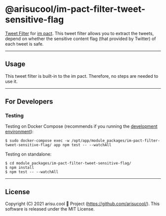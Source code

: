 # @arisucool/im-pact-filter-tweet-sensitive-flag

[Tweet Filter](https://www.npmjs.com/search?q=keywords%3Aim-pact-filter) for [im pact](https://github.com/arisucool/im-pact).
This tweet filter allows you to extract the tweets, depend on whether the sensitive content flag (that provided by Twitter) of each tweet is safe.

---

## Usage

This tweet filter is built-in to the im pact.
Therefore, no steps are needed to use it.

---

## For Developers

### Testing

Testing on Docker Compose (recommends if you running the [development environment](https://github.com/arisucool/im-pact/wiki/Dev-StartGuide)):

```
$ sudo docker-compose exec -w /opt/app/module_packages/im-pact-filter-tweet-sensitive-flag/ app npm test -- --watchAll
```

Testing on standalone:

```
$ cd module_packages/im-pact-filter-tweet-sensitive-flag/
$ npm install
$ npm test -- --watchAll
```

---

## License

Copyright (C) 2021 arisu.cool 🍓 Project (https://github.com/arisucool/).
This software is released under the MIT License.

